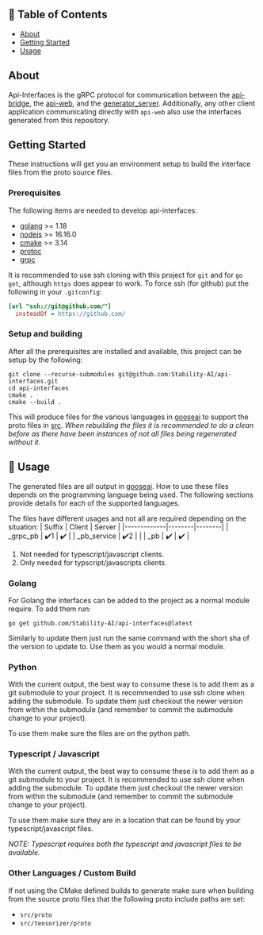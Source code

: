 ## 📝 Table of Contents

- [About](#about)
- [Getting Started](#getting_started)
- [Usage](#usage)

## About <a name = "about"></a>

Api-Interfaces is the gRPC protocol for communication between the 
[api-bridge](https://github.com/Stability-AI/api-bridge), the [api-web](https://github.com/Stability-AI/api-web),
and the [generator_server](https://github.com/Stability-AI/generator_server). Additionally, any 
other client application communicating directly with `api-web` also use the interfaces generated 
from this repository.

## Getting Started <a name = "getting_started"></a>

These instructions will get you an environment setup to build the interface files from the proto source files.

### Prerequisites

The following items are needed to develop api-interfaces:
- [golang](https://go.dev/) >= 1.18
- [nodejs](https://nodejs.org/en/) >= 16.16.0
- [cmake](https://cmake.org/) >= 3.14
- [protoc](https://github.com/protocolbuffers/protobuf#protocol-compiler-installation)
- [grpc](https://grpc.io/)

It is recommended to use ssh cloning with this project for `git` and for `go get`, although `https` 
does appear to work.  To force ssh (for github) put the following in your `.gitconfig`:

```ini
[url "ssh://git@github.com/"]
  insteadOf = https://github.com/
```

### Setup and building

After all the prerequisites are installed and available, this project can be setup by the following:

```shell
git clone --recurse-submodules git@github.com:Stability-AI/api-interfaces.git
cd api-interfaces
cmake .
cmake --build .
```

This will produce files for the various languages in [gooseai](./gooseai) to support the proto 
files in [src](./src).  *When rebuilding the files it is recommended to do a clean before as there 
have been instances of not all files being regenerated without it.*

## 🎈 Usage <a name="usage"></a>

The generated files are all output in [gooseai](./gooseai).  How to use these files depends on the 
programming language being used.  The following sections provide details for each of the supported 
languages.

The files have different usages and not all are required depending on the situation:
| Suffix      | Client | Server |
|-------------|--------|--------|
| _grpc_pb    | ✔️1    | ✔️     |
| _pb_service | ✔️2    |        |
| _pb         | ✔️     | ✔️     |


1. Not needed for typescript/javascript clients.
2. Only needed for typscript/javascripts clients.


### Golang

For Golang the interfaces can be added to the project as a normal module require.  To add them run:

```shell
go get github.com/Stability-AI/api-interfaces@latest
```

Similarly to update them just run the same command with the short sha of the version to update to. 
Use them as you would a normal module.

### Python

With the current output, the best way to consume these is to add them as a git submodule to your 
project.  It is recommended to use ssh clone when adding the submodule.  To update them just
checkout the newer version from within the submodule (and remember to commit the submodule change
to your project).

To use them make sure the files are on the python path.


### Typescript / Javascript

With the current output, the best way to consume these is to add them as a git submodule to your 
project.  It is recommended to use ssh clone when adding the submodule.  To update them just
checkout the newer version from within the submodule (and remember to commit the submodule change
to your project).

To use them make sure they are in a location that can be found by your typescript/javascript files.

*NOTE: Typescript requires both the typescript and javascript files to be available.*

### Other Languages / Custom Build

If not using the CMake defined builds to generate make sure when building from the source proto 
files that the following proto include paths are set:
- `src/proto`
- `src/tensorizer/proto`
